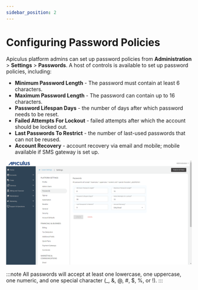 ```yaml
---
sidebar_position: 2
---
```

# Configuring Password Policies
Apiculus platform admins can set up password policies from **Administration** > **Settings** >  **Passwords**. A host of controls is available to set up password policies, including:

- **Minimum Password Length** - The password must contain at least 6 characters.
- **Maximum Password Length** - The password can contain up to 16 characters.
- **Password Lifespan Days** - the number of days after which password needs to be reset.
- **Failed Attempts For Lockout** - failed attempts after which the account should be locked out.
- **Last Passwords To Restrict** - the number of last-used passwords that can not be reused.
- **Account Recovery** - account recovery via email and mobile; mobile available if SMS gateway is set up.

![PasswordPolicies.png](img/PasswordPolicies.png)

:::note 
All passwords will accept at least one lowercase, one uppercase, one numeric, and one special character (_, &, @, #, $, %, or !).
:::




